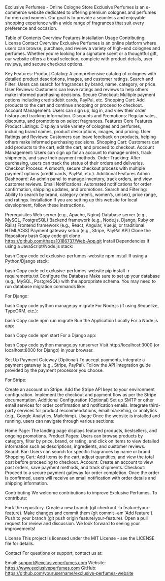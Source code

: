 Exclusive Perfumes - Online Cologne Store
Exclusive Perfumes is an e-commerce website dedicated to offering premium colognes and perfumes for men and women. Our goal is to provide a seamless and enjoyable shopping experience with a wide range of fragrances that suit every preference and occasion.

Table of Contents
Overview
Features
Installation
Usage
Contributing
License
Contact
Overview
Exclusive Perfumes is an online platform where users can browse, purchase, and review a variety of high-end colognes and perfumes. Whether you're looking for a signature scent or a thoughtful gift, our website offers a broad selection, complete with product details, user reviews, and secure checkout options.

Key Features:
Product Catalog: A comprehensive catalog of colognes with detailed product descriptions, images, and customer ratings.
Search and Filter: Users can search for fragrances by brand, name, category, or price.
User Reviews: Customers can leave ratings and reviews to help others make informed purchasing decisions.
Secure Checkout: Multiple payment options including credit/debit cards, PayPal, etc.
Shopping Cart: Add products to the cart and continue shopping or proceed to checkout.
Account Management: Users can sign up, log in, and view their order history and tracking information.
Discounts and Promotions: Regular sales, discounts, and promotions on select fragrances.
Features
Core Features
Product Listings: Display a wide variety of colognes and perfumes, including brand names, product descriptions, images, and pricing.
User Ratings and Reviews: Customers can leave feedback on products, helping others make informed purchasing decisions.
Shopping Cart: Customers can add products to the cart, edit the cart, and proceed to checkout.
Account Management: Users can sign up for an account to manage orders, track shipments, and save their payment methods.
Order Tracking: After purchasing, users can track the status of their orders and deliveries.
Checkout Process: A smooth, secure checkout process with multiple payment options (credit cards, PayPal, etc.).
Additional Features
Admin Dashboard: An admin panel to manage inventory, track orders, and view customer reviews.
Email Notifications: Automated notifications for order confirmation, shipping updates, and promotions.
Search and Filtering: Ability to search by brand, category (men’s, women’s, unisex), price range, and ratings.
Installation
If you are setting up this website for local development, follow these instructions.

Prerequisites
Web server (e.g., Apache, Nginx)
Database server (e.g., MySQL, PostgreSQL)
Backend framework (e.g., Node.js, Django, Ruby on Rails)
Frontend framework (e.g., React, Angular, Vue.js, or traditional HTML/CSS)
Payment gateway setup (e.g., Stripe, PayPal API)
Clone the Repository
bash
Copy code
git clone https://github.com/thaps10186737/Web-App.git
Install Dependencies
If using a JavaScript/Node.js stack:

bash
Copy code
cd exclusive-perfumes-website
npm install
If using a Python/Django stack:

bash
Copy code
cd exclusive-perfumes-website
pip install -r requirements.txt
Configure the Database
Make sure to set up your database (e.g., MySQL, PostgreSQL) with the appropriate schema. You may need to run database migration commands like:

For Django:

bash
Copy code
python manage.py migrate
For Node.js (if using Sequelize, TypeORM, etc.):

bash
Copy code
npm run migrate
Run the Application Locally
For a Node.js app:

bash
Copy code
npm start
For a Django app:

bash
Copy code
python manage.py runserver
Visit http://localhost:3000 (or localhost:8000 for Django) in your browser.

Set Up Payment Gateway (Optional)
To accept payments, integrate a payment gateway (e.g., Stripe, PayPal). Follow the API integration guide provided by the payment processor you choose.

For Stripe:

Create an account on Stripe.
Add the Stripe API keys to your environment configuration.
Implement the checkout and payment flow as per the Stripe documentation.
Additional Configuration (Optional)
Set up SMTP or other email services for order confirmation and notification emails.
Integrate third-party services for product recommendations, email marketing, or analytics (e.g., Google Analytics, Mailchimp).
Usage
Once the website is installed and running, users can navigate through various sections:

Home Page: The landing page displays featured products, bestsellers, and ongoing promotions.
Product Pages: Users can browse products by category, filter by price, brand, or rating, and click on items to view detailed information such as descriptions, ingredients, and customer reviews.
Search Bar: Users can search for specific fragrances by name or brand.
Shopping Cart: Add items to the cart, adjust quantities, and view the total cost before proceeding to checkout.
Account: Create an account to view past orders, save payment methods, and track shipments.
Checkout: Proceed to a secure payment gateway for order completion.
Once the order is confirmed, users will receive an email notification with order details and shipping information.

Contributing
We welcome contributions to improve Exclusive Perfumes. To contribute:

Fork the repository.
Create a new branch (git checkout -b feature/your-feature).
Make changes and commit them (git commit -am 'Add feature').
Push to your branch (git push origin feature/your-feature).
Open a pull request for review and discussion.
We look forward to seeing your improvements!

License
This project is licensed under the MIT License - see the LICENSE file for details.

Contact
For questions or support, contact us at:

Email: support@exclusiveperfumes.com
Website: https://www.exclusiveperfumes.com
GitHub: https://github.com/yourusername/exclusive-perfumes-website
